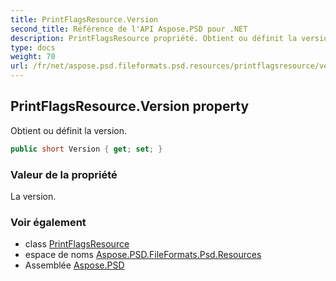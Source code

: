 ```yaml
---
title: PrintFlagsResource.Version
second_title: Référence de l'API Aspose.PSD pour .NET
description: PrintFlagsResource propriété. Obtient ou définit la version.
type: docs
weight: 70
url: /fr/net/aspose.psd.fileformats.psd.resources/printflagsresource/version/
---
```

## PrintFlagsResource.Version property

Obtient ou définit la version.

```csharp
public short Version { get; set; }
```

### Valeur de la propriété

La version.

### Voir également

* class [PrintFlagsResource](../)
* espace de noms [Aspose.PSD.FileFormats.Psd.Resources](../../printflagsresource/)
* Assemblée [Aspose.PSD](../../../)


